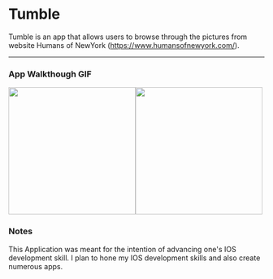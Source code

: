 # Tumble

Tumble is an app that allows users to browse through the pictures from website Humans of NewYork (https://www.humansofnewyork.com/). 

---

### App Walkthough GIF

<img src="https://user-images.githubusercontent.com/32272045/69763236-1cf3d400-1132-11ea-8d0e-3d5d72d12fa5.gif" width=250><img src="http://g.recordit.co/kh1x4Gvffi.gif" width=250><br>

### Notes
This Application was meant for the intention of advancing one's IOS development skill. I plan to hone my IOS development skills and also create numerous apps.
